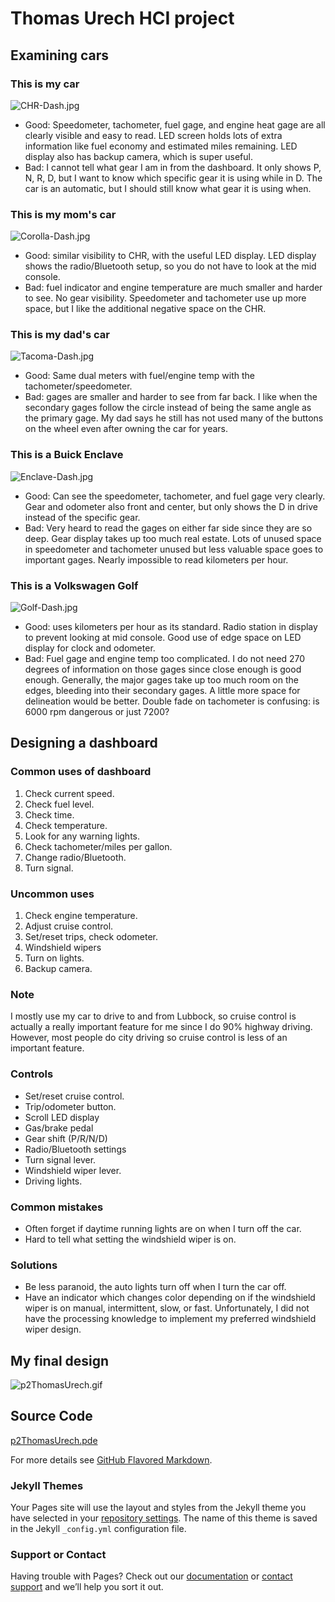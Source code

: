 # Thomas Urech HCI project
## Examining cars

### This is my car
![CHR-Dash.jpg](https://github.com/turech/p2.ThomasUrech/blob/main/CHR-Dash.jpg)
- Good: Speedometer, tachometer, fuel gage, and engine heat gage are all clearly visible and easy to read. LED screen holds lots of extra information like fuel economy and estimated miles remaining. LED display also has backup camera, which is super useful.
- Bad: I cannot tell what gear I am in from the dashboard. It only shows P, N, R, D, but I want to know which specific gear it is using while in D. The car is an automatic, but I should still know what gear it is using when.
### This is my mom's car
![Corolla-Dash.jpg](https://github.com/turech/p2.ThomasUrech/blob/main/Corolla-Dash.jpg)
- Good: similar visibility to CHR, with the useful LED display. LED display shows the radio/Bluetooth setup, so you do not have to look at the mid console.
- Bad: fuel indicator and engine temperature are much smaller and harder to see. No gear visibility. Speedometer and tachometer use up more space, but I like the additional negative space on the CHR.
### This is my dad's car
![Tacoma-Dash.jpg](https://github.com/turech/p2.ThomasUrech/blob/main/Tacoma-Dash.jpg)
- Good: Same dual meters with fuel/engine temp with the tachometer/speedometer. 
- Bad: gages are smaller and harder to see from far back. I like when the secondary gages follow the circle instead of being the same angle as the primary gage. My dad says he still has not used many of the buttons on the wheel even after owning the car for years.
### This is a Buick Enclave
![Enclave-Dash.jpg](https://github.com/turech/p2.ThomasUrech/blob/main/Enclave-Dash.jpg)
- Good: Can see the speedometer, tachometer, and fuel gage very clearly. Gear and odometer also front and center, but only shows the D in drive instead of the specific gear.
- Bad: Very heard to read the gages on either far side since they are so deep. Gear display takes up too much real estate. Lots of unused space in speedometer and tachometer unused but less valuable space goes to important gages. Nearly impossible to read kilometers per hour.
### This is a Volkswagen Golf
![Golf-Dash.jpg](https://github.com/turech/p2.ThomasUrech/blob/main/Golf-Dash.jpg)
- Good: uses kilometers per hour as its standard. Radio station in display to prevent looking at mid console. Good use of edge space on LED display for clock and odometer. 
- Bad: Fuel gage and engine temp too complicated. I do not need 270 degrees of information on those gages since close enough is good enough. Generally, the major gages take up too much room on the edges, bleeding into their secondary gages. A little more space for delineation would be better. Double fade on tachometer is confusing: is 6000 rpm dangerous or just 7200?

## Designing a dashboard
### Common uses of dashboard
1.	Check current speed.
2.	Check fuel level.
3.	Check time.
4.	Check temperature.
5.	Look for any warning lights.
6.	Check tachometer/miles per gallon.
7.	Change radio/Bluetooth.
8.	Turn signal.
### Uncommon uses
1.	Check engine temperature.
2.	Adjust cruise control.
3.	Set/reset trips, check odometer.
4.	Windshield wipers
5.	Turn on lights.
6.	Backup camera. 
### Note
I mostly use my car to drive to and from Lubbock, so cruise control is actually a really important feature for me since I do 90% highway driving. However, most people do city driving so cruise control is less of an important feature.
### Controls
-	Set/reset cruise control.
-	Trip/odometer button.
-	Scroll LED display
-	Gas/brake pedal
-	Gear shift (P/R/N/D)
-	Radio/Bluetooth settings
-	Turn signal lever.
-	Windshield wiper lever.
-	Driving lights. 
### Common mistakes
-	Often forget if daytime running lights are on when I turn off the car.
-	Hard to tell what setting the windshield wiper is on.
### Solutions
-	Be less paranoid, the auto lights turn off when I turn the car off.
-	Have an indicator which changes color depending on if the windshield wiper is on manual, intermittent, slow, or fast. 
Unfortunately, I did not have the processing knowledge to implement my preferred windshield wiper design. 

## My final design
![p2ThomasUrech.gif](https://github.com/turech/p2.ThomasUrech/blob/main/p2thomasurech.gif)
## Source Code
[p2ThomasUrech.pde](https://github.com/turech/p2.ThomasUrech/blob/main/p2thomasurech.pde)

For more details see [GitHub Flavored Markdown](https://guides.github.com/features/mastering-markdown/).

### Jekyll Themes

Your Pages site will use the layout and styles from the Jekyll theme you have selected in your [repository settings](https://github.com/turech/p2.ThomasUrech/settings/pages). The name of this theme is saved in the Jekyll `_config.yml` configuration file.

### Support or Contact

Having trouble with Pages? Check out our [documentation](https://docs.github.com/categories/github-pages-basics/) or [contact support](https://support.github.com/contact) and we’ll help you sort it out.
